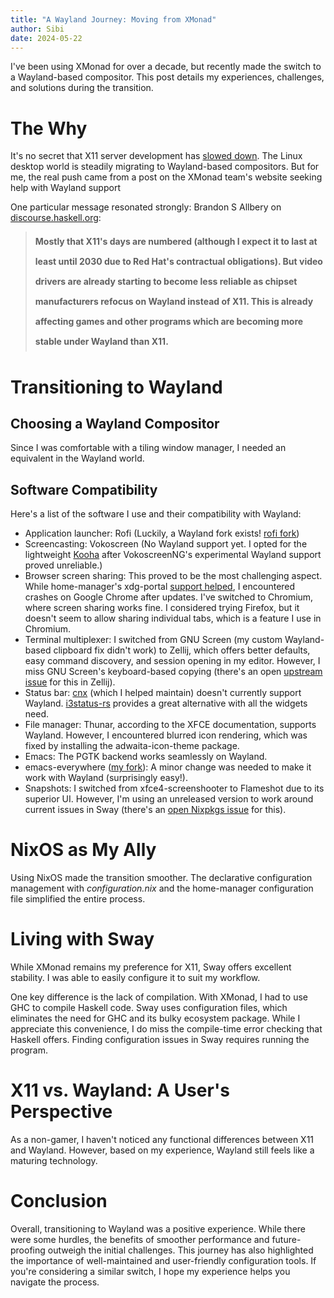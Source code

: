 ```yaml
---
title: "A Wayland Journey: Moving from XMonad"
author: Sibi
date: 2024-05-22
---
```


I've been using XMonad for over a decade, but recently made the switch
to a Wayland-based compositor. This post details my experiences,
challenges, and solutions during the transition.

# The Why

It's no secret that X11 server development has [slowed
down](https://www.phoronix.com/news/XServer-2022-Development-Pace).
The Linux desktop world is steadily migrating to Wayland-based
compositors. But for me, the real push came from a post on the XMonad
team's website seeking help with Wayland support

One particular message resonated strongly: Brandon S Allbery on
[discourse.haskell.org](https://discourse.haskell.org/t/xmonad-for-wayland-call-for-help/7812/5):

<blockquote class="blockquote" style="line-height: 2rem; font-weight: bold">
Mostly that X11's days are numbered (although I expect it to last at
least until 2030 due to Red Hat's contractual obligations). But video
drivers are already starting to become less reliable as chipset
manufacturers refocus on Wayland instead of X11. This is already
affecting games and other programs which are becoming more stable under
Wayland than X11.
</blockquote>

# Transitioning to Wayland

## Choosing a Wayland Compositor

 Since I was comfortable with a tiling window manager, I needed an
 equivalent in the Wayland world.

## Software Compatibility

Here's a list of the software I use and their compatibility with
Wayland:

- Application launcher: Rofi (Luckily, a Wayland fork exists! [rofi
  fork](https://github.com/lbonn/rofi))
- Screencasting: Vokoscreen (No Wayland support yet. I opted for the
  lightweight [Kooha](https://github.com/SeaDve/Kooha) after
  VokoscreenNG's experimental Wayland support proved unreliable.)
- Browser screen sharing: This proved to be the most challenging
  aspect. While home-manager's xdg-portal [support
  helped](https://github.com/nix-community/home-manager/pull/4707), I
  encountered crashes on Google Chrome after updates. I've switched to
  Chromium, where screen sharing works fine. I considered trying
  Firefox, but it doesn't seem to allow sharing individual tabs, which
  is a feature I use in Chromium.
- Terminal multiplexer: I switched from GNU Screen (my custom
  Wayland-based clipboard fix didn't work) to Zellij, which offers
  better defaults, easy command discovery, and session opening in my
  editor. However, I miss GNU Screen's keyboard-based copying (there's
  an open [upstream
  issue](https://github.com/zellij-org/zellij/issues/947) for this in
  Zellij).
- Status bar: [cnx](https://docs.rs/cnx/latest/cnx/) (which I helped maintain) doesn't currently support
  Wayland. [i3status-rs](https://github.com/greshake/i3status-rust)
  provides a great alternative with all the widgets need.
- File manager: Thunar, according to the XFCE documentation, supports
  Wayland. However, I encountered blurred icon rendering, which was
  fixed by installing the adwaita-icon-theme package.
- Emacs: The PGTK backend works seamlessly on Wayland.
- emacs-everywhere ([my
  fork](https://github.com/psibi/emacs-everywhere)): A minor change
  was needed to make it work with Wayland (surprisingly easy!).
- Snapshots: I switched from xfce4-screenshooter to Flameshot due to
  its superior UI. However, I'm using an unreleased version to work
  around current issues in Sway (there's an [open Nixpkgs
  issue](https://github.com/NixOS/nixpkgs/issues/292700) for this).

# NixOS as My Ally

Using NixOS made the transition smoother.  The declarative
configuration management with *configuration.nix* and the home-manager
configuration file simplified the entire process.

# Living with Sway

While XMonad remains my preference for X11, Sway offers excellent
stability. I was able to easily configure it to suit my workflow.

One key difference is the lack of compilation. With XMonad, I had to
use GHC to compile Haskell code. Sway uses configuration files, which
eliminates the need for GHC and its bulky ecosystem package.  While I
appreciate this convenience, I do miss the compile-time error checking
that Haskell offers. Finding configuration issues in Sway requires
running the program.

# X11 vs. Wayland: A User's Perspective

As a non-gamer, I haven't noticed any functional differences between
X11 and Wayland.  However, based on my experience, Wayland still feels
like a maturing technology.

# Conclusion

Overall, transitioning to Wayland was a positive experience. While
there were some hurdles, the benefits of smoother performance and
future-proofing outweigh the initial challenges. This journey has also
highlighted the importance of well-maintained and user-friendly
configuration tools. If you're considering a similar switch, I hope my
experience helps you navigate the process.
